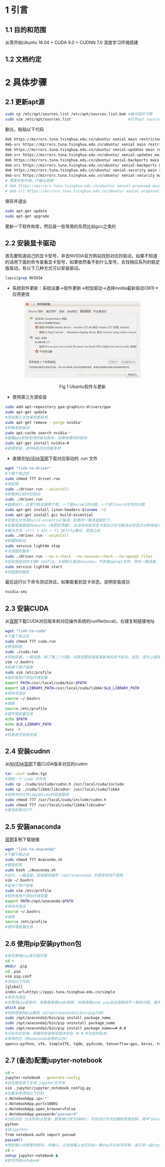 # 1 引言
## 1.1 目的和范围
从零开始Ubuntu 16.04 + CUDA 9.0 + CUDNN 7.0 深度学习环境搭建

## 1.2 文档约定


# 2 具体步骤
## 2.1 更新apt源
```bash
sudo cp /etc/apt/sources.list /etc/apt/sources.list.bak #备份是好习惯
sudo vim /etc/apt/sources.list                          #打开apt source文件
```
删光，粘贴以下代码
```bash
deb https://mirrors.tuna.tsinghua.edu.cn/ubuntu/ xenial main restricted universe multiverse
deb-src https://mirrors.tuna.tsinghua.edu.cn/ubuntu/ xenial main restricted universe multiverse
deb https://mirrors.tuna.tsinghua.edu.cn/ubuntu/ xenial-updates main restricted universe multiverse
deb-src https://mirrors.tuna.tsinghua.edu.cn/ubuntu/ xenial-updates main restricted universe multiverse
deb https://mirrors.tuna.tsinghua.edu.cn/ubuntu/ xenial-backports main restricted universe multiverse
deb-src https://mirrors.tuna.tsinghua.edu.cn/ubuntu/ xenial-backports main restricted universe multiverse
deb https://mirrors.tuna.tsinghua.edu.cn/ubuntu/ xenial-security main restricted universe multiverse
deb-src https://mirrors.tuna.tsinghua.edu.cn/ubuntu/ xenial-security main restricted universe multiverse
# 预发布软件源，不建议启用
# deb https://mirrors.tuna.tsinghua.edu.cn/ubuntu/ xenial-proposed main restricted universe multiverse
# deb-src https://mirrors.tuna.tsinghua.edu.cn/ubuntu/ xenial-proposed main restricted universe multiverse
```
保存并退出
```bash
sudo apt-get update
sudo apt-get upgrade
```
更新一下软件和库，然后装一些常用的东西比如gcc之类的
## 2.2 安装显卡驱动
首先要知道自己的显卡型号，并去NVIDIA官方网站找到对应的驱动，如果不知道的话用下面的命令查看显卡型号，如果依然看不到什么型号，去找相应系列的稳定版驱动，有以下几种方式可以安装驱动。
```bash
lspci|grep NVIDIA
```
- 系统软件更新：系统设置->软件更新->附加驱动->选择nvidia最新驱动(361)->应用更改
<p align="center">
    <img src="imgs/ubantu_drive.png" height = "250" >
    <br>
    <div align="center">Fig 1 Ubantu软件与更新</div>
</p>

- 使用第三方源安装
```bash
sudo add-apt-repository ppa:graphics-drivers/ppa
sudo apt-get update
#添加第三方仓库并更新源
sudo apt-get remove --purge nvidia*
#卸载老版驱动
sudo apt-cache search nvidia-*
#查看ppa安装支持的驱动版本，如果有要找的驱动
sudo apt-get install nvidia-#
#直接安装，其中#是对应的版本号
```
- 直接在[NVIDIA官网](https://www.nvidia.cn/Download/index.aspx?lang=cn)下载对应驱动的 .run 文件
```bash
wget "link-to-driver"
#下载下来之后
sudo chmod 777 driver.run
#改权限
sudo ./driver.run --uninstall
#卸载掉之前的旧驱动
sudo ./driver.run
#直接运行，这里可能会报两个错，一个是kernel的问题，一个是linux头文件的问题
sudo apt-get install linux-headers-$(uname -r)
sudo apt-get install gcc build-essential
#安装头文件和build-essential解决，后面的一路选是就好了。
#如果是桌面版的ubuntu（有图形界面），在这样安装完显卡驱动之后可能会出现显示分辨率有问题的bug，是因为NVIDIA驱动与X config不兼容的问题。
#解决方法：ctrl + alt + f1 进入tty模式，登录之后
sudo ./driver.run --uninstall
#卸载掉驱动
sudo service lightdm stop
#关闭图形服务
sudo ./driver.run --no-x-check --no-nouveau-check --no-opengl-files
#在安装驱动时关掉X config，关掉默认驱动nouveau，不安装opengl文件，然后一路选是，在变更Xconfig的时候选择否
sudo service lightdm start
#开启图形服务
```
最后运行以下命令测试测试，如果能看到显卡状态，说明安装成功

```bash
nvidia-smi
```
## 2.3 安装CUDA
从[官网](https://developer.nvidia.com/cuda-downloads)下载CUDA对应版本和对应操作系统的runfile(local)，右键复制链接地址
```bash
wget "link-to-cuda"
#下载下来之后
sudo chmod 777 cuda.run
#更改权限
sudo ./cuda.run
#开始安装，一路选是，除了第二个问题，问是否要安装某某版本的显卡驱动，选否，因为上面我们已经安装过了，安装完成之后
vim ~/.bashrc
#给单个用户或者
sudo vim /etc/profile
#给所有用户添加环境变量
export PATH=/usr/local/cuda/bin:$PATH
export LD_LIBRARY_PATH=/usr/local/cuda/lib64:$LD_LIBRARY_PATH
#保存并退出
source ~/.bashrc
#或者
source /etc/profile
#使环境变量生效
echo $PATH
echo $LD_LIBRARY_PATH
nvcc -V
#检查是否安装完成
```

## 2.4 安装cudnn
从[NVIDIA官网](https://developer.nvidia.com/cudnn)下载CUDA版本对应的cudnn
```bash
tar -zxvf cudnn.tgz
#得到一个 cuda 文件夹
sudo cp ./cuda/include/cudnn.h /usr/local/cuda/include
sudo cp ./cuda/lib64/libcudnn* /usr/local/cuda/lib64
#将其中的文件copy到cuda的安装路径
sudo chmod 777 /usr/local/cuda/include/cudnn.h
sudo chmod 777 /usr/local/cuda/lib64/libcudnn*
#更改权限为777
```

## 2.5 安装anaconda
[官网](https://www.anaconda.com/distribution/)复制下载链接
```bash
wget "link-to-anaconda"
#下载下来之后
sudo chmod 777 Anaconda.sh
#更改权限
sudo bash ./Anaconda.sh
#运行，一路选是，安装路径推荐 /opt/anaconda2 方便其他用户使用
vim ~/.bashrc
#给单个用户或者
sudo vim /etc/profile
#给所有用户添加环境变量
export PATH=/opt/anaconda:$PATH
#保存并退出
source ~/.bashrc
#或者
source /etc/profile
#使环境变量生效
```

## 2.6 使用pip安装python包
```bash
#首先更换pip源为国内源
cd ~
mkdir .pip
cd .pip
vim pip.conf
#添加以下代码
[global]
index-url=https://pypi.tuna.tsinghua.edu.cn/simple
#保存并退出
#在使用pip安装时，常需要使用sudo权限，但是直接sudo pip会出现路径不一致的问题，首先
which pip
#找到使用的pip路径（以/opt/anaconda2/bin/pip为例）
sudo /opt/anaconda2/bin/pip install package_name
sudo /opt/anaconda2/bin/pip uninstall package_name
sudo /opt/anaconda2/bin/pip install package_name==#.#.#
#分别对应安装，卸载和安装制定版本的包（#.#.#为包的版本）
#常用的包（除anaconda自带的以外）
opencv-python, vtk, SimpleITK, tqdm, pydicom, tensorflow-gpu, keras, torch
```

## 2.7 (备选)配置jupyter-notebook
```bash
cd ~
jupyter-notebook --generate-config
#会在根目录下生成.jupyter文件夹
vim .jupyter/jupyter_notebook_config.py
#在最末尾添加以下代码
c.NotebookApp.ip='*'
c.NotebookApp.port=10801
c.NotebookApp.open_browser=False
c.NotebookApp.password="password"
#分别对应 允许所有ip登录，登录端口号为10801，不自动打开浏览器和登录密码，其中"password"，也就是要输的密码，由以下方式产生
python
#进入python
from notebook.auth import passwd
passwd()
#然后输入你想要的密码，并确认，之后屏幕上会打印出一串sha开头的字符串，连引号一起copy到上面"password"对应的位置，保存退出
cd ~
nohup jupyter-notebook &
#即可开启notebook
```
